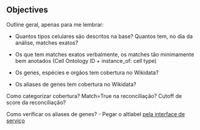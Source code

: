 ## Objectives

Outline geral, apenas para me lembrar:

- Quantos tipos celulares são descritos na base? Quantos tem, no dia da análise, matches exatos? 

- Os que tem matches exatos verbalmente, os matches tão  minimamente bem anotados (Cell Ontology ID  + instance_of: cell type) 

- Os genes, espécies e orgãos tem cobertura no Wikidata? 

- Os aliases de genes tem cobertura no Wikidata?

Como categorizar cobertura? Match=True na reconciliação? Cutoff de score da reconciliação? 

Como verificar os aliases de genes? 
    - Pegar o altlabel [pela interface de serviço](https://www.mediawiki.org/wiki/Wikidata_Query_Service/User_Manual#Extensions)
